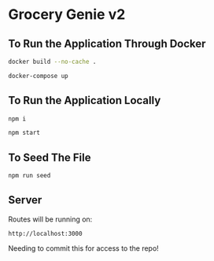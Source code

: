 # Grocery Genie v2

## To Run the Application Through Docker
```bash
docker build --no-cache .
```
```bash
docker-compose up
```

## To Run the Application Locally
```bash
npm i
```
```bash
npm start
```

## To Seed The File
```bash
npm run seed
```
## Server
Routes will be running on:
```
http://localhost:3000
```
Needing to commit this for access to the repo! 